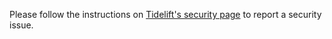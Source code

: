
Please follow the instructions on [Tidelift's security page](https://tidelift.com/docs/security) to report a security issue.
